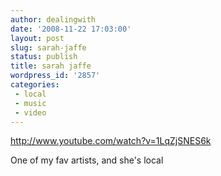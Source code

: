 ```yaml
---
author: dealingwith
date: '2008-11-22 17:03:00'
layout: post
slug: sarah-jaffe
status: publish
title: sarah jaffe
wordpress_id: '2857'
categories:
 - local
 - music
 - video
---
```


http://www.youtube.com/watch?v=1LqZjSNES6k

One of my fav artists, and she's local

